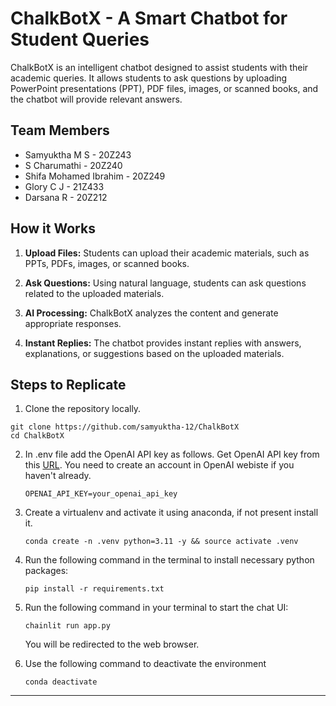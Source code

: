 # ChalkBotX - A Smart Chatbot for Student Queries

ChalkBotX is an intelligent chatbot designed to assist students with their academic queries. It allows students to ask questions by uploading PowerPoint presentations (PPT), PDF files, images, or scanned books, and the chatbot will provide relevant answers.

## Team Members

- Samyuktha M S - 20Z243
- S Charumathi - 20Z240
- Shifa Mohamed Ibrahim - 20Z249
- Glory C J - 21Z433
- Darsana R - 20Z212

## How it Works

1. **Upload Files:** Students can upload their academic materials, such as PPTs, PDFs, images, or scanned books.

2. **Ask Questions:** Using natural language, students can ask questions related to the uploaded materials.

3. **AI Processing:** ChalkBotX analyzes the content and generate appropriate responses.

4. **Instant Replies:** The chatbot provides instant replies with answers, explanations, or suggestions based on the uploaded materials.

## Steps to Replicate 

1. Clone the repository locally.
```
git clone https://github.com/samyuktha-12/ChalkBotX
cd ChalkBotX
```

2. In .env file add the OpenAI API key as follows. Get OpenAI API key from this [URL](https://platform.openai.com/account/api-keys). You need to create an account in OpenAI webiste if you haven't already.
   ```
   OPENAI_API_KEY=your_openai_api_key
   ```

3. Create a virtualenv and activate it using anaconda, if not present install it.
  
   ```
   conda create -n .venv python=3.11 -y && source activate .venv
   ```

4. Run the following command in the terminal to install necessary python packages:
   ```
   pip install -r requirements.txt
   ```

5. Run the following command in your terminal to start the chat UI:
   ```
   chainlit run app.py
   ```
   You will be redirected to the web browser.

6. Use the following command to deactivate the environment
   ```
   conda deactivate
   ```
---

